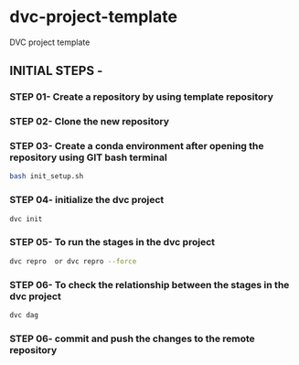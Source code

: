 # dvc-project-template
DVC project template

## INITIAL STEPS -

### STEP 01- Create a repository by using template repository

### STEP 02- Clone the new repository

### STEP 03- Create a conda environment after opening the repository using GIT bash terminal

```bash
bash init_setup.sh
```
### STEP 04- initialize the dvc project
```bash
dvc init
```

### STEP 05- To run the stages in the dvc project
```bash
dvc repro  or dvc repro --force
```

### STEP 06- To check the relationship between the stages in the dvc project
```bash
dvc dag
```

### STEP 06- commit and push the changes to the remote repository
